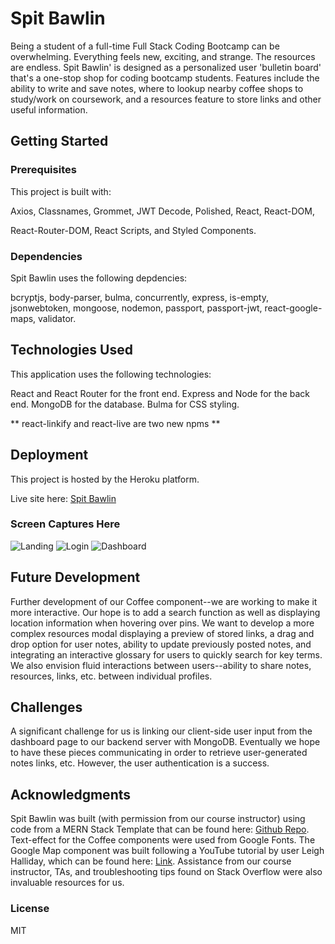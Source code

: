 # Spit Bawlin

Being a student of a full-time Full Stack Coding Bootcamp can be overwhelming. Everything feels new, exciting, and strange. The resources are endless. Spit Bawlin' is designed as a personalized user 'bulletin board' that's a one-stop shop for coding bootcamp students. Features include the ability to write and save notes, where to lookup nearby coffee shops to study/work on coursework, and a resources feature to store links and other useful information.

## Getting Started

### Prerequisites

This project is built with:

Axios, Classnames, Grommet, JWT Decode, Polished, React, React-DOM, 

React-Router-DOM, React Scripts, and Styled Components.

### Dependencies

Spit Bawlin uses the following depdencies:

bcryptjs, body-parser, bulma, concurrently, express, is-empty, jsonwebtoken, mongoose, nodemon, passport, passport-jwt, react-google-maps, validator.

## Technologies Used

This application uses the following technologies:

React and React Router for the front end.
Express and Node for the back end.
MongoDB for the database.
Bulma for CSS styling.

** react-linkify and react-live are two new npms **
## Deployment

This project is hosted by the Heroku platform.

Live site here: [Spit Bawlin](https://spit-bawlin.herokuapp.com/)

### Screen Captures Here

![Landing](client/src/assets/Landing-Spitbawlin.png)
![Login](client/src/assets/Login-SpitBawlin.png)
![Dashboard](client/src/assets/Dashboard-SpitBawlin.png)




## Future Development

Further development of our Coffee component--we are working to make it more interactive. Our hope is to add a search function as well as displaying location information when hovering over pins. We want to develop a more complex resources modal displaying a preview of stored links, a drag and drop option for user notes, ability to update previously posted notes, and integrating an interactive glossary for users to quickly search for key terms. We also envision fluid interactions between users--ability to share notes, resources, links, etc. between individual profiles.

## Challenges

A significant challenge for us is linking our client-side user input from the dashboard page to our backend server with MongoDB. Eventually we hope to have these pieces communicating in order to retrieve user-generated notes links, etc. However, the user authentication is a success.

## Acknowledgments

Spit Bawlin was built (with permission from our course instructor) using code from a MERN Stack Template that can be found here: [Github Repo](https://github.com/bcbrian/mern-template). Text-effect for the Coffee components were used from Google Fonts. The Google Map component was built following a YouTube tutorial by user Leigh Halliday, which can be found here: [Link](https://www.youtube.com/watch?v=Pf7g32CwX_s). Assistance from our course instructor, TAs, and troubleshooting tips found on Stack Overflow were also invaluable resources for us.

### License
MIT
